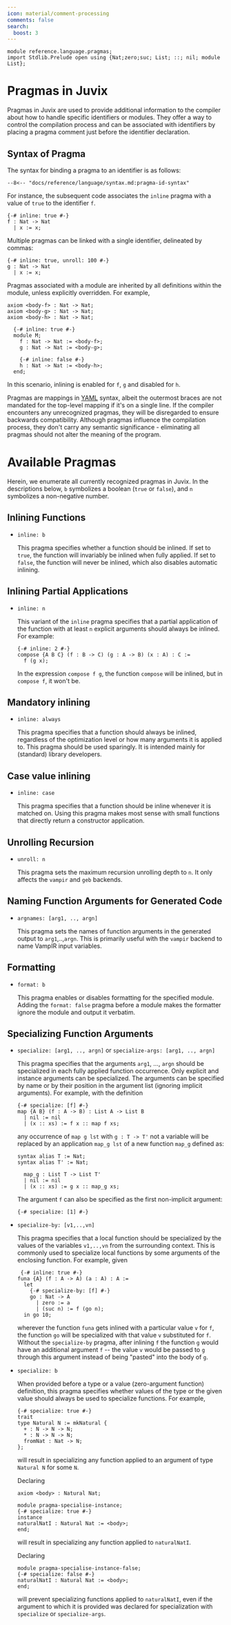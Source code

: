 ```yaml
---
icon: material/comment-processing
comments: false
search:
  boost: 3
---
```


```juvix hide
module reference.language.pragmas;
import Stdlib.Prelude open using {Nat;zero;suc; List; ::; nil; module List};
```

# Pragmas in Juvix

Pragmas in Juvix are used to provide additional information to the compiler
about how to handle specific identifiers or modules. They offer a way to control
the compilation process and can be associated with identifiers by placing a
pragma comment just before the identifier declaration.

## Syntax of Pragma

The syntax for binding a pragma to an identifier is as follows:

```text
--8<-- "docs/reference/language/syntax.md:pragma-id-syntax"
```

For instance, the subsequent code associates the `inline` pragma with a value of
`true` to the identifier `f`.

```juvix
{-# inline: true #-}
f : Nat -> Nat
  | x := x;
```

Multiple pragmas can be linked with a single identifier, delineated by commas:

```juvix
{-# inline: true, unroll: 100 #-}
g : Nat -> Nat
  | x := x;
```

Pragmas associated with a module are inherited by all definitions within the
module, unless explicitly overridden. For example,

```juvix hide
axiom <body-f> : Nat -> Nat;
axiom <body-g> : Nat -> Nat;
axiom <body-h> : Nat -> Nat;
```

```juvix
  {-# inline: true #-}
  module M;
    f : Nat -> Nat := <body-f>;
    g : Nat -> Nat := <body-g>;

    {-# inline: false #-}
    h : Nat -> Nat := <body-h>;
  end;
```

In this scenario, inlining is enabled for `f`, `g` and disabled for `h`.

Pragmas are mappings in [YAML](https://yaml.org/) syntax, albeit the outermost
braces are not mandated for the top-level mapping if it's on a single line. If
the compiler encounters any unrecognized pragmas, they will be disregarded to
ensure backwards compatibility. Although pragmas influence the compilation
process, they don't carry any semantic significance - eliminating all pragmas
should not alter the meaning of the program.

# Available Pragmas

Herein, we enumerate all currently recognized pragmas in Juvix. In the
descriptions below, `b` symbolizes a boolean (`true` or `false`), and `n`
symbolizes a non-negative number.

## Inlining Functions

- `inline: b`

  This pragma specifies whether a function should be inlined. If set to `true`,
  the function will invariably be inlined when fully applied. If set to `false`,
  the function will never be inlined, which also disables automatic inlining.

## Inlining Partial Applications

- `inline: n`

  This variant of the `inline` pragma specifies that a partial application of
  the function with at least `n` explicit arguments should always be inlined.
  For example:

  ```juvix
  {-# inline: 2 #-}
  compose {A B C} (f : B -> C) (g : A -> B) (x : A) : C :=
    f (g x);
  ```

  In the expression `compose f g`, the function `compose` will be inlined, but
  in `compose f`, it won't be.

## Mandatory inlining

- `inline: always`

  This pragma specifies that a function should always be inlined,
  regardless of the optimization level or how many arguments it is
  applied to. This pragma should be used sparingly. It is intended
  mainly for (standard) library developers.

## Case value inlining

- `inline: case`

  This pragma specifies that a function should be inline whenever it
  is matched on. Using this pragma makes most sense with small
  functions that directly return a constructor application.

## Unrolling Recursion

- `unroll: n`

  This pragma sets the maximum recursion unrolling depth to `n`. It only affects
  the `vampir` and `geb` backends.

## Naming Function Arguments for Generated Code

- `argnames: [arg1, .., argn]`

  This pragma sets the names of function arguments in the generated output to
  `arg1`,..,`argn`. This is primarily useful with the `vampir` backend to name
  VampIR input variables.

## Formatting

- `format: b`

  This pragma enables or disables formatting for the specified module. Adding
  the `format: false` pragma before a module makes the formatter ignore the
  module and output it verbatim.

## Specializing Function Arguments

- `specialize: [arg1, .., argn]` or `specialize-args: [arg1, .., argn]`

  This pragma specifies that the arguments `arg1`, ..., `argn` should
  be specialized in each fully applied function occurrence. Only
  explicit and instance arguments can be specialized. The arguments
  can be specified by name or by their position in the argument list
  (ignoring implicit arguments). For example, with the definition

  ```juvix
  {-# specialize: [f] #-}
  map {A B} (f : A -> B) : List A -> List B
    | nil := nil
    | (x :: xs) := f x :: map f xs;
  ```

  any occurrence of `map g lst` with `g : T -> T'` not a variable will
  be replaced by an application `map_g lst` of a new function `map_g`
  defined as:

  ```juvix hide
  syntax alias T := Nat;
  syntax alias T' := Nat;
  ```

  ```juvix
    map_g : List T -> List T'
    | nil := nil
    | (x :: xs) := g x :: map_g xs;
  ```

  The argument `f` can also be specified as the first non-implicit argument:

  ```text
  {-# specialize: [1] #-}
  ```

- `specialize-by: [v1,..,vn]`

  This pragma specifies that a local function should be specialized by
  the values of the variables `v1,..,vn` from the surrounding
  context. This is commonly used to specialize local functions by some
  arguments of the enclosing function. For example, given

  ```juvix
   {-# inline: true #-}
  funa {A} (f : A -> A) (a : A) : A :=
    let
      {-# specialize-by: [f] #-}
      go : Nat -> A
        | zero := a
        | (suc n) := f (go n);
    in go 10;
  ```

  wherever the function `funa` gets inlined with a particular value `v`
  for `f`, the function `go` will be specialized with that value `v`
  substituted for `f`. Without the `specialize-by` pragma, after
  inlining `f` the function `g` would have an additional argument `f`
  -- the value `v` would be passed to `g` through this argument instead
  of being "pasted" into the body of `g`.

- `specialize: b`

  When provided before a type or a value (zero-argument function)
  definition, this pragma specifies whether values of the type or the
  given value should always be used to specialize functions. For
  example,

  ```juvix
  {-# specialize: true #-}
  trait
  type Natural N := mkNatural {
    + : N -> N -> N;
    * : N -> N -> N;
    fromNat : Nat -> N;
  };
  ```

  will result in specializing any function applied to an argument of
  type `Natural N` for some `N`.

  Declaring

  ```juvix hide
  axiom <body> : Natural Nat;
  ```

  ```juvix extract-module-statements
  module pragma-specialise-instance;
  {-# specialize: true #-}
  instance
  naturalNatI : Natural Nat := <body>;
  end;
  ```

  will result in specializing any function applied to `naturalNatI`.

  Declaring

  ```juvix extract-module-statements
  module pragma-specialise-instance-false;
  {-# specialize: false #-}
  naturalNatI : Natural Nat := <body>;
  end;
  ```

  will prevent specializing functions applied to `naturalNatI`, even
  if the argument to which it is provided was declared for
  specialization with `specialize` or `specialize-args`.
